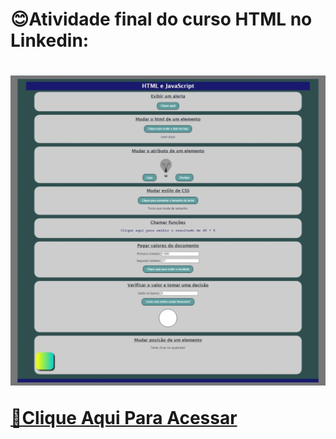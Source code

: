 <h1>😊Atividade final do curso HTML no Linkedin:<h1>


<img src="https://raw.githubusercontent.com/ViniFerAlbuquerque/html-css-javascript/b033575b80f47e3b5f30ddd56910862df4183f9e/Assets/Captura%20da%20Web_23-3-2023_11134_127.0.0.1.jpeg"/>
<br>
 
  [🔗Clique Aqui Para Acessar](https://finalchallengehtml.netlify.app)
